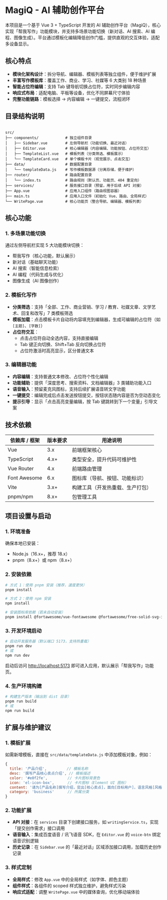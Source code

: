 # MagiQ - AI 辅助创作平台

本项目是一个基于 Vue 3 + TypeScript 开发的 AI 辅助创作平台（MagiQ），核心实现「帮我写作」功能模块，并支持多场景功能切换（新对话、AI 搜索、AI 编程、图像生成）。平台通过模板化编辑降低创作门槛，提供直观的交互体验，适配多设备显示。

## 核心特点

- **模块化架构设计**：拆分导航、编辑器、模板列表等独立组件，便于维护扩展  
- **丰富写作模板库**：覆盖工作、商业、学习、社媒等 6 大类别 18 种场景  
- **智能占位符编辑**：支持 Tab 键导航切换占位符，实时同步编辑内容  
- **响应式布局**：适配电脑、平板等设备，优化不同屏幕尺寸体验  
- **完整功能链路**：模板选择 → 内容编辑 → 一键提交，流程闭环  

## 目录结构说明

```

src/
├── components/            # 独立组件目录
│   ├── Sidebar.vue        # 左侧导航栏（功能切换、最近对话）
│   ├── Editor.vue         # 核心编辑器（内容编辑、功能按钮、占位符交互）
│   ├── TemplateList.vue   # 模板列表（分类筛选、模板展示）
│   └── TemplateCard.vue   # 单个模板卡片（视觉展示、点击交互）
├── data/                  # 数据配置目录
│   └── templateData.js    # 写作模板数据源（分离存储，便于维护）
├── router/                # 路由配置目录
│   └── index.ts           # 路由规则（默认页、功能页、404 重定向）
├── services/              # 服务接口目录（预留，用于后续 API 对接）
├── App.vue                # 应用入口组件（路由视图容器）
├── main.ts                # 应用入口文件（初始化 Vue、路由、全局样式）
└── WritePage.vue          # 核心功能页（整合导航、编辑器、模板列表）

````

## 核心功能

### 1. 多场景功能切换

通过左侧导航栏实现 5 大功能模块切换：

- 帮我写作（核心功能，默认展示）  
- 新对话（基础聊天功能）  
- AI 搜索（智能信息检索）  
- AI 编程（代码生成与优化）  
- 图像生成（AI 图像创作）  

### 2. 模板化写作

- **分类筛选**：支持「全部、工作、商业营销、学习 / 教育、社媒文章、文学艺术、回复和改写」7 类模板筛选  
- **模板加载**：点击模板卡片自动将内容填充到编辑器，生成可编辑的占位符（如 `[主题]`、`[字数]`）  
- **占位符交互**：
  - 点击占位符自动全选内容，支持直接编辑  
  - Tab 键正向切换、Shift+Tab 反向切换占位符  
  - 占位符激活时高亮显示，区分普通文本  

### 3. 编辑器功能

- **内容编辑**：支持普通文本修改、占位符个性化编辑  
- **功能辅助**：提供「深度思考、搜索资料、文档编辑器」3 类辅助功能入口  
- **语音输入**：预留麦克风图标，支持后续扩展语音转文字功能  
- **一键提交**：编辑完成后点击发送按钮提交，按钮状态随内容是否为空动态变化  
- **提示引导**：显示「点击高亮变量编辑，按 Tab 键跳转到下一个变量」引导文案  

## 技术依赖

| 依赖库 / 框架 | 版本要求 | 用途说明 |
|---------------|---------|---------|
| Vue           | 3.x     | 前端框架核心 |
| TypeScript    | 4.x+    | 类型安全，提升代码可维护性 |
| Vue Router    | 4.x     | 前端路由管理 |
| Font Awesome  | 6.x     | 图标库（导航、按钮、功能标识） |
| Vite          | 3.x+    | 构建工具（开发热重载、生产打包） |
| pnpm/npm      | 8.x+    | 包管理工具 |

## 项目设置与启动

### 1. 环境准备

确保本地已安装：

- Node.js（16.x+，推荐 18.x）  
- pnpm（8.x+）或 npm（8.x+）  

### 2. 安装依赖

```bash
# 方式 1：使用 pnpm 安装（推荐，速度更快）
pnpm install

# 方式 2：使用 npm 安装
npm install

# 安装图标库依赖（若未自动安装）
pnpm install @fortawesome/vue-fontawesome @fortawesome/free-solid-svg-icons
````

### 3. 开发环境启动

```bash
# 启动开发服务器（默认端口 5173，支持热重载）
pnpm run dev
# 或
npm run dev
```

启动后访问 [http://localhost:5173](http://localhost:5173) 即可进入应用，默认展示「帮我写作」功能页。

### 4. 生产环境构建

```bash
# 构建生产版本（输出到 dist 目录）
pnpm run build
# 或
npm run build
```

## 扩展与维护建议

### 1. 模板扩展

如需新增模板，直接在 `src/data/templateData.js` 中添加模板对象，例如：

```javascript
{
  title: '产品介绍',         // 模板名称
  desc: '撰写产品核心卖点介绍', // 模板描述
  color: '#e0f2fe',         // 卡片图标背景色
  icon: 'el-icon-box',      // 卡片图标（Element UI 图标）
  content: '请为[产品名称]撰写介绍，突出[核心卖点]，面向[目标用户]，语言风格[风格要求]。', // 模板内容（含占位符）
  category: 'business'      // 所属分类
}
```

### 2. 功能扩展

* **API 对接**：在 `services` 目录下创建接口服务，如 `writingService.ts`，实现「提交创作需求」接口调用
* **语音输入**：集成百度语音 / 讯飞语音 SDK，在 `Editor.vue` 的 `voice-btn` 绑定语音识别逻辑
* **历史记录**：在 `Sidebar.vue` 的「最近对话」区域添加接口调用，加载历史创作记录

### 3. 样式定制

* **全局样式**：修改 `App.vue` 中的全局样式（如字体、颜色主题）
* **组件样式**：各组件的 scoped 样式独立维护，避免样式污染
* **响应式适配**：调整 `WritePage.vue` 中的媒体查询，优化移动端体验
